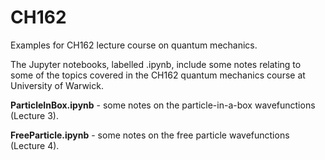 # CH162
Examples for CH162 lecture course on quantum mechanics.

The Jupyter notebooks, labelled .ipynb, include some notes relating to some of the topics covered in the CH162 quantum mechanics course at University of Warwick.

__ParticleInBox.ipynb__ - some notes on the particle-in-a-box wavefunctions (Lecture 3).

__FreeParticle.ipynb__ - some notes on the free particle wavefunctions (Lecture 4).

